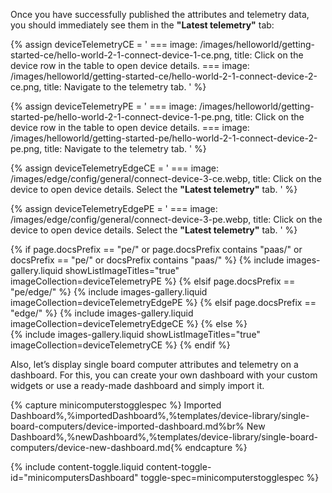 Once you have successfully published the attributes and telemetry data, you should immediately see them in the **"Latest telemetry"** tab:

{% assign deviceTelemetryCE = '
    ===
        image: /images/helloworld/getting-started-ce/hello-world-2-1-connect-device-1-ce.png,
        title: Click on the device row in the table to open device details.
    ===
        image: /images/helloworld/getting-started-ce/hello-world-2-1-connect-device-2-ce.png,
        title: Navigate to the telemetry tab.
    '
%}

{% assign deviceTelemetryPE = '
    ===
        image: /images/helloworld/getting-started-pe/hello-world-2-1-connect-device-1-pe.png,
        title: Click on the device row in the table to open device details.
    ===
        image: /images/helloworld/getting-started-pe/hello-world-2-1-connect-device-2-pe.png,
        title: Navigate to the telemetry tab.
    '
%}

{% assign deviceTelemetryEdgeCE = '
    ===
        image: /images/edge/config/general/connect-device-3-ce.webp,
        title: Click on the device to open device details. Select the **"Latest telemetry"** tab.
'
%}

{% assign deviceTelemetryEdgePE = '
    ===
        image: /images/edge/config/general/connect-device-3-pe.webp,
        title: Click on the device to open device details. Select the **"Latest telemetry"** tab.
'
%}

{% if page.docsPrefix == "pe/" or page.docsPrefix contains "paas/" or docsPrefix == "pe/" or docsPrefix contains "paas/" %}
    {% include images-gallery.liquid showListImageTitles="true" imageCollection=deviceTelemetryPE %}
{% elsif page.docsPrefix == "pe/edge/" %}
    {% include images-gallery.liquid imageCollection=deviceTelemetryEdgePE %}
{% elsif page.docsPrefix == "edge/" %}
    {% include images-gallery.liquid imageCollection=deviceTelemetryEdgeCE %}
{% else %}  
    {% include images-gallery.liquid showListImageTitles="true" imageCollection=deviceTelemetryCE %}
{% endif %} 

Also, let’s display single board computer attributes and telemetry on a dashboard. For this, you can create your own dashboard with 
your custom widgets or use a ready-made dashboard and simply import it.
 
{% capture minicomputerstogglespec %}
Imported Dashboard%,%importedDashboard%,%templates/device-library/single-board-computers/device-imported-dashboard.md%br%
New Dashboard%,%newDashboard%,%templates/device-library/single-board-computers/device-new-dashboard.md{% endcapture %}

{% include content-toggle.liquid content-toggle-id="minicomputersDashboard" toggle-spec=minicomputerstogglespec %}  